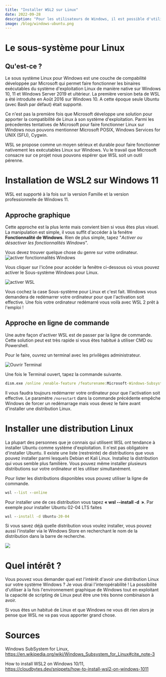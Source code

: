 ```yaml
---
title: "Installer WSL2 sur Linux"
date: 2022-09-28
description: "Pour les utilisateurs de Windows, il est possible d'utiliser les distributions populaires de Linux de manière presque native grâce au Windows Substystem for Linux. Dans cet article je me propose de vous présenter les intérêts d'avoir une telle configuration sur votre PC et je vous dans l'installation de WSL2 sur un PC Windows 11."
image: /blog/windows-ubuntu.png
---
```


# Le sous-système pour Linux

## Qu'est-ce ?

Le sous système Linux pour Windows est une couche de compabilité développée par Microsoft qui permet faire fonctionner les binaires exécutables du système d'exploitation Linux de manière native sur Windows 10, 11 et Windows Server 2019 et ultérieur.
La première version beta de WSL a été introduite en Août 2016 sur Windows 10. A cette époque seule Ubuntu (avec Bash par défaut) était supporté.  

Ce n'est pas la première fois que Microsoft développe une solution pour apporter la compatibilité de Linux à son système d'exploitation. Parmi les précedentes tentatives de Microsoft pour faire fonctionner Linux sur Windows nous pouvons mentionner Microsoft POSIX, Windows Services for UNIX (SFU), Cygwin. 

WSL se propose comme un moyen sérieux et durable pour faire fonctionner nativement les exécutables Linux sur Windows. Vu le travail que Microsoft consacre sur ce projet nous pouvons espérer que WSL soit un outil pérenne. 


# Installation de WSL2 sur Windows 11

WSL est supporté à la fois sur la version Famille et la version professionnelle de Windows 11. 


## Approche graphique 
Cette approche est la plus lente mais convient bien si vous êtes plus visuel. 
La manipulation est simple, il vous suffit d'accéder à la fenêtre **Fonctionnalité de Windows**. Rien de plus simple, tapez "*Activer ou désactiver les fonctionnalités Windows*". 

Vous devez trouver quelque chose du genre sur votre ordinateur. 
![activer fonctionnalités Windows](/blog/wls2/activer-fonctionnalite.png)

Vous cliquer sur l'icône pour accéder la fenêtre ci-dessous où vous pouvez activer le Sous-système Windows pour Linux. 

![activer WSL](/blog/wls2/activer-wsl.png)

Vous cochez la case Sous-système pour Linux et c'est fait. Windows vous demandera de redémarrer votre ordinateur pour que l'activation soit effective. 
Une fois votre ordinateur redémarré vous voilà avec WSL 2 prêt à l'emploi !

## Approche en ligne de commande 

Une autre façon d'activer WSL est de passer par la ligne de commande. 
Cette solution peut est très rapide si vous êtes habitué à utiliser CMD ou Powershell. 

Pour le faire, ouvrez un terminal avec les privilèges administrateur. 

![Ouvrir Terminal](/blog/wls2/ouvrir-terminal.png)

Une fois le Terminal ouvert, tapez la commande suivante. 

```cmd
dism.exe /online /enable-feature /featurename:Microsoft-Windows-Subsystem-Linux /all /norestart
```

Il vous faudra toujours redémarrer votre ordinateur pour que l'activation soit effective. Le paramètre `/norestart` dans la commande précédente empêche Windows de forcer un redémarrage mais vous devez le faire avant d'installer une distribution Linux.

# Installer une distribution Linux

La plupart des personnes que je connais qui utilisent WSL ont tendance à installer Ubuntu comme système d'exploitation. Il n'est pas obligatoire d'installer Ubuntu. Il existe une liste (restreinte) de distributions que vous pouvez installer parmi lesquels Debian et Kali Linux.  Installez la distribution qui vous semble plus familière. Vous pouvez même installer plusieurs distributions sur votre ordinateur et les utiliser simultanément. 

Pour lister les distributions disponibles vous pouvez utiliser la ligne de commande. 

```cmd
wsl --list --online
```
Pour installer une de ces distribution vous tapez **« wsl --install -d <Distribution> »**. 
Par exemple pour installer Ubuntu 02-04 LTS faites

```cmd
wsl --install -d Ubuntu-20-04
```

Si vous savez déjà quelle distribution vous voulez installer, vous pouvez aussi l'installer via le Windows Store en recherchant le nom de la distribution dans la barre de recherche. 

![](/blog/wls2/debian.png)



# Quel intérêt ?

Vous pouvez vous demander quel est l'intérêt d'avoir une distribution Linux sur votre système Windows ? Je vous dirai l'interopérabilité ! La possibilité d'utiliser à la fois l'environnement graphique de Windows tout en exploitant la capacité de scripting de Linux peut être une très bonne combinaison à avoir. 

Si vous êtes un habitué de Linux et que Windows ne vous dit rien alors je pense que WSL ne va pas vous apporter grand chose. 

# Sources
Windows SubSystem for Linux, https://en.wikipedia.org/wiki/Windows_Subsystem_for_Linux#cite_note-3

How to install WSL2 on Windows 10/11, https://cloudbytes.dev/snippets/how-to-install-wsl2-on-windows-1011